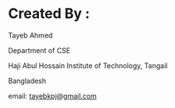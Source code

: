 # Created By :

Tayeb Ahmed

Department of CSE

Haji Abul Hossain Institute of Technology, Tangail

Bangladesh

email: tayebkpj@gmail.com
